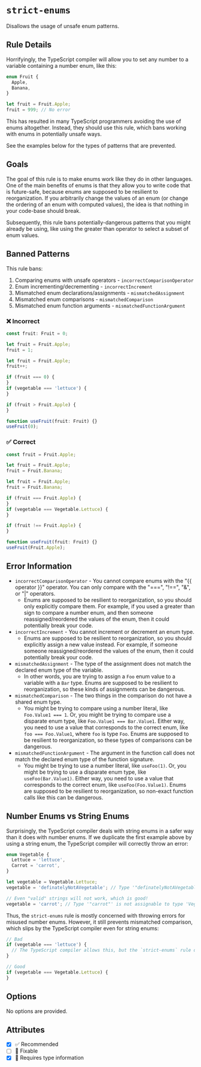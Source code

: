 # `strict-enums`

Disallows the usage of unsafe enum patterns.

## Rule Details

Horrifyingly, the TypeScript compiler will allow you to set any number to a variable containing a number enum, like this:

```ts
enum Fruit {
  Apple,
  Banana,
}

let fruit = Fruit.Apple;
fruit = 999; // No error
```

This has resulted in many TypeScript programmers avoiding the use of enums altogether. Instead, they should use this rule, which bans working with enums in potentially unsafe ways.

See the examples below for the types of patterns that are prevented.

## Goals

The goal of this rule is to make enums work like they do in other languages. One of the main benefits of enums is that they allow you to write code that is future-safe, because enums are supposed to be resilient to reorganization. If you arbitrarily change the values of an enum (or change the ordering of an enum with computed values), the idea is that nothing in your code-base should break.

Subsequently, this rule bans potentially-dangerous patterns that you might already be using, like using the greater than operator to select a subset of enum values.

## Banned Patterns

This rule bans:

1. Comparing enums with unsafe operators - `incorrectComparisonOperator`
1. Enum incrementing/decrementing - `incorrectIncrement`
1. Mismatched enum declarations/assignments - `mismatchedAssignment`
1. Mismatched enum comparisons - `mismatchedComparison`
1. Mismatched enum function arguments - `mismatchedFunctionArgument`

<!--tabs-->

### ❌ Incorrect

```ts
const fruit: Fruit = 0;
```

```ts
let fruit = Fruit.Apple;
fruit = 1;
```

```ts
let fruit = Fruit.Apple;
fruit++;
```

```ts
if (fruit === 0) {
}
if (vegetable === 'lettuce') {
}
```

```ts
if (fruit > Fruit.Apple) {
}
```

```ts
function useFruit(fruit: Fruit) {}
useFruit(0);
```

### ✅ Correct

```ts
const fruit = Fruit.Apple;
```

```ts
let fruit = Fruit.Apple;
fruit = Fruit.Banana;
```

```ts
let fruit = Fruit.Apple;
fruit = Fruit.Banana;
```

```ts
if (fruit === Fruit.Apple) {
}
if (vegetable === Vegetable.Lettuce) {
}
```

```ts
if (fruit !== Fruit.Apple) {
}
```

```ts
function useFruit(fruit: Fruit) {}
useFruit(Fruit.Apple);
```

## Error Information

- `incorrectComparisonOperator` - You cannot compare enums with the "{{ operator }}" operator. You can only compare with the "===", "!==", "&", or "|" operators.
  - Enums are supposed to be resilient to reorganization, so you should only explicitly compare them. For example, if you used a greater than sign to compare a number enum, and then someone reassigned/reordered the values of the enum, then it could potentially break your code.
- `incorrectIncrement` - You cannot increment or decrement an enum type.
  - Enums are supposed to be resilient to reorganization, so you should explicitly assign a new value instead. For example, if someone someone reassigned/reordered the values of the enum, then it could potentially break your code.
- `mismatchedAssignment` - The type of the assignment does not match the declared enum type of the variable.
  - In other words, you are trying to assign a `Foo` enum value to a variable with a `Bar` type. Enums are supposed to be resilient to reorganization, so these kinds of assignments can be dangerous.
- `mismatchedComparison` - The two things in the comparison do not have a shared enum type.
  - You might be trying to compare using a number literal, like `Foo.Value1 === 1`. Or, you might be trying to compare use a disparate enum type, like `Foo.Value1 === Bar.Value1`. Either way, you need to use a value that corresponds to the correct enum, like `foo === Foo.Value1`, where `foo` is type `Foo`. Enums are supposed to be resilient to reorganization, so these types of comparisons can be dangerous.
- `mismatchedFunctionArgument` - The argument in the function call does not match the declared enum type of the function signature.
  - You might be trying to use a number literal, like `useFoo(1)`. Or, you might be trying to use a disparate enum type, like `useFoo(Bar.Value1)`. Either way, you need to use a value that corresponds to the correct enum, like `useFoo(Foo.Value1)`. Enums are supposed to be resilient to reorganization, so non-exact function calls like this can be dangerous.

## Number Enums vs String Enums

Surprisingly, the TypeScript compiler deals with string enums in a safer way than it does with number enums. If we duplicate the first example above by using a string enum, the TypeScript compiler will correctly throw an error:

```ts
enum Vegetable {
  Lettuce = 'lettuce',
  Carrot = 'carrot',
}

let vegetable = Vegetable.Lettuce;
vegetable = 'definatelyNotAVegetable'; // Type '"definatelyNotAVegetable"' is not assignable to type 'Vegetable'.

// Even "valid" strings will not work, which is good!
vegetable = 'carrot'; // Type '"carrot"' is not assignable to type 'Vegetable'.
```

Thus, the `strict-enums` rule is mostly concerned with throwing errors for misused number enums. However, it still prevents mismatched comparison, which slips by the TypeScript compiler even for string enums:

```ts
// Bad
if (vegetable === 'lettuce') {
  // The TypeScript compiler allows this, but the `strict-enums` rule does not
}

// Good
if (vegetable === Vegetable.Lettuce) {
}
```

## Options

No options are provided.

## Attributes

- [x] ✅ Recommended
- [ ] 🔧 Fixable
- [x] 💭 Requires type information
